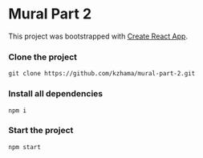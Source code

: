 # Mural Part 2

This project was bootstrapped with [Create React App](https://github.com/facebook/create-react-app).

### Clone the project

`git clone https://github.com/kzhama/mural-part-2.git`

### Install all dependencies

`npm i`

### Start the project

`npm start`


